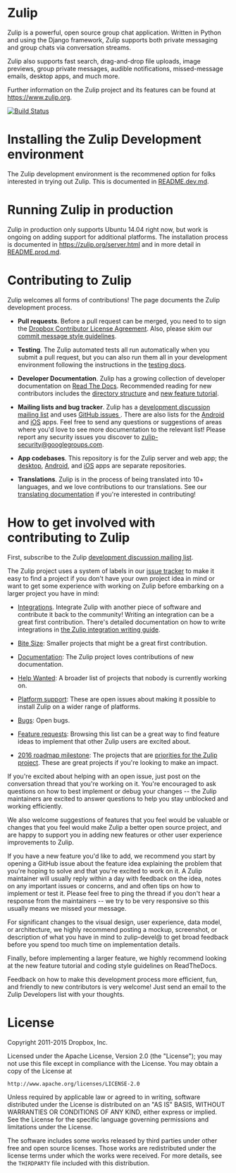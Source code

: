 Zulip
=====

Zulip is a powerful, open source group chat application. Written in
Python and using the Django framework, Zulip supports both private
messaging and group chats via conversation streams.

Zulip also supports fast search, drag-and-drop file uploads, image
previews, group private messages, audible notifications,
missed-message emails, desktop apps, and much more.

Further information on the Zulip project and its features can be found
at https://www.zulip.org.

[![Build Status][1]][2]

[1]: https://travis-ci.org/zulip/zulip.svg?branch=master
[2]: https://travis-ci.org/zulip/zulip

Installing the Zulip Development environment
============================================

The Zulip development environment is the recommened option for folks
interested in trying out Zulip.  This is documented in
[README.dev.md](README.dev.md).

Running Zulip in production
===========================

Zulip in production only supports Ubuntu 14.04 right now, but work is
ongoing on adding support for additional platforms. The installation
process is documented in https://zulip.org/server.html and in more
detail in [README.prod.md](README.prod.md).

Contributing to Zulip
=====================

Zulip welcomes all forms of contributions!  The page documents the
Zulip development process.

* **Pull requests**. Before a pull request can be merged, you need to
to sign the [Dropbox Contributor License Agreement][cla].  Also,
please skim our [commit message style guidelines][doc-commit-style].

* **Testing**. The Zulip automated tests all run automatically when
you submit a pull request, but you can also run them all in your
development environment following the instructions in the [testing
docs][doc-test].

* **Developer Documentation**.  Zulip has a growing collection of
developer documentation on [Read The Docs][doc].  Recommended reading
for new contributors includes the [directory structure][doc-dirstruct]
and [new feature tutorial][doc-newfeat].

* **Mailing lists and bug tracker**. Zulip has a [development
discussion mailing list][gg-devel] and uses [GitHub issues
][gh-issues].  There are also lists for the [Android][email-android]
and [iOS][email-ios] apps.  Feel free to send any questions or
suggestions of areas where you'd love to see more documentation to the
relevant list!  Please report any security issues you discover to
zulip-security@googlegroups.com.

* **App codebases**. This repository is for the Zulip server and web
app; the [desktop][], [Android][], and [iOS][] apps are separate
repositories.

* **Translations**.  Zulip is in the process of being translated into
10+ languages, and we love contributions to our translations.  See our
[translating documentation](transifex) if you're interested in
contributing!

[cla]: https://opensource.dropbox.com/cla/
[doc]: https://zulip.readthedocs.io/
[doc-commit-style]: http://zulip.readthedocs.io/en/latest/code-style.html#commit-messages
[doc-dirstruct]: http://zulip.readthedocs.io/en/latest/directory-structure.html
[doc-newfeat]: http://zulip.readthedocs.io/en/latest/new-feature-tutorial.html
[doc-test]: https://github.com/zulip/zulip/blob/master/README.dev.md#running-the-test-suite
[gg-devel]: https://groups.google.com/forum/#!forum/zulip-devel
[gh-issues]: https://github.com/zulip/zulip/issues
[desktop]: https://github.com/zulip/zulip-desktop
[android]: https://github.com/zulip/zulip-android
[ios]: https://github.com/zulip/zulip-ios
[email-android]: https://groups.google.com/forum/#!forum/zulip-android
[email-ios]: https://groups.google.com/forum/#!forum/zulip-ios
[transifex]: https://www.transifex.com/zulip/zulip/

How to get involved with contributing to Zulip
==============================================

First, subscribe to the Zulip [development discussion mailing
list][gg-devel].

The Zulip project uses a system of labels in our [issue
tracker][gh-issues] to make it easy to find a project if you don't
have your own project idea in mind or want to get some experience with
working on Zulip before embarking on a larger project you have in
mind:

* [Integrations](https://github.com/zulip/zulip/labels/integrations).
  Integrate Zulip with another piece of software and contribute it
  back to the community!  Writing an integration can be a great first
  contribution.  There's detailed documentation on how to write
  integrations in [the Zulip integration writing
  guide](https://zulip.readthedocs.io/en/latest/integration-guide.html).

* [Bite Size](https://github.com/zulip/zulip/labels/bite%20size):
  Smaller projects that might be a great first contribution.

* [Documentation](https://github.com/zulip/zulip/labels/documentation):
  The Zulip project loves contributions of new documentation.

* [Help Wanted](https://github.com/zulip/zulip/labels/help%20wanted):
  A broader list of projects that nobody is currently working on.

* [Platform support](https://github.com/zulip/zulip/labels/Platform%20support):
  These are open issues about making it possible to install Zulip on a
  wider range of platforms.

* [Bugs](https://github.com/zulip/zulip/labels/bug): Open bugs.

* [Feature requests](https://github.com/zulip/zulip/labels/enhancement):
  Browsing this list can be a great way to find feature ideas to
  implement that other Zulip users are excited about.

* [2016 roadmap milestone](http://zulip.readthedocs.io/en/latest/roadmap.html): The
  projects that are [priorities for the Zulip project](https://zulip.readthedocs.io/en/latest/roadmap.html).  These are great projects if you're looking to make an impact.

If you're excited about helping with an open issue, just post on the
conversation thread that you're working on it.  You're encouraged to
ask questions on how to best implement or debug your changes -- the
Zulip maintainers are excited to answer questions to help you stay
unblocked and working efficiently.

We also welcome suggestions of features that you feel would be
valuable or changes that you feel would make Zulip a better open
source project, and are happy to support you in adding new features or
other user experience improvements to Zulip.

If you have a new feature you'd like to add, we recommend you start by
opening a GitHub issue about the feature idea explaining the problem
that you're hoping to solve and that you're excited to work on it.  A
Zulip maintainer will usually reply within a day with feedback on the
idea, notes on any important issues or concerns, and and often tips on
how to implement or test it.  Please feel free to ping the thread if
you don't hear a response from the maintainers -- we try to be very
responsive so this usually means we missed your message.

For significant changes to the visual design, user experience, data
model, or architecture, we highly recommend posting a mockup,
screenshot, or description of what you have in mind to zulip-devel@ to
get broad feedback before you spend too much time on implementation
details.

Finally, before implementing a larger feature, we highly recommend
looking at the new feature tutorial and coding style guidelines on
ReadTheDocs.

Feedback on how to make this development process more efficient, fun,
and friendly to new contributors is very welcome!  Just send an email
to the Zulip Developers list with your thoughts.

License
=======

Copyright 2011-2015 Dropbox, Inc.

Licensed under the Apache License, Version 2.0 (the "License");
you may not use this file except in compliance with the License.
You may obtain a copy of the License at

    http://www.apache.org/licenses/LICENSE-2.0

Unless required by applicable law or agreed to in writing, software
distributed under the License is distributed on an "AS IS" BASIS,
WITHOUT WARRANTIES OR CONDITIONS OF ANY KIND, either express or implied.
See the License for the specific language governing permissions and
limitations under the License.

The software includes some works released by third parties under other
free and open source licenses. Those works are redistributed under the
license terms under which the works were received. For more details,
see the ``THIRDPARTY`` file included with this distribution.
